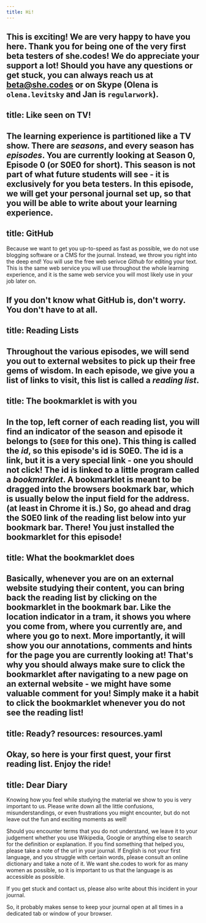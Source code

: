 ```yaml
---
title: Hi!
---
```

This is exciting! We are very happy to have you here. Thank you for being one of the very first beta testers of she.codes! We do appreciate your support a lot!
Should you have any questions or get stuck, you can always reach us at [beta@she.codes](mailto:beta@she.codes) or on Skype (Olena is `olena.levitsky` and Jan is `regularwork`).
---
title: Like seen on TV!
---
The learning experience is partitioned like a TV show. There are _seasons_, and every season has _episodes_. You are currently looking at Season 0, Episode 0 (or S0E0 for short).
This season is not part of what future students will see - it is exclusively for you beta testers.
In this episode, we will get your personal journal set up, so that you will be able to write about your learning experience.
---
title: GitHub
---
Because we want to get you up-to-speed as fast as possible, we do not use blogging software or a CMS for the journal.
Instead, we throw you right into the deep end! You will use the free web serivce _Github_ for editing your text. This is the same web service you will use throughout
the whole learning experience, and it is the same web service you will most likely use in your job later on.

If you don't know what GitHub is, don't worry. You don't have to at all.
---
title: Reading Lists
---
Throughout the various episodes, we will send you out to external websites to pick up their free gems of wisdom.
In each episode, we give you a list of links to visit, this list is called a _reading list_.
---
title: The bookmarklet is with you
---
In the top, left corner of each reading list, you will find an indicator of the season and episode it belongs to (`S0E0` for this one).
This thing is called the _id_, so this episode's id is S0E0. The id is a link, but it is a very special link - one you should not click!
The id is linked to a little program called a _bookmarklet_. A bookmarklet is meant to be dragged into the browsers bookmark bar, which is usually below the input field for the address.
(at least in Chrome it is.)
So, go ahead and drag the S0E0 link of the reading list below into yur bookmark bar.
There! You just installed the bookmarklet for this episode!
---
title: What the bookmarklet does
---
Basically, whenever you are on an external website studying their content, you can bring back the reading list by clicking on the bookmarklet in the bookmark bar.
Like the location indicator in a tram, it shows you where you come from, where you currently are, and where you go to next. More importantly,
it will show you our annotations, comments and hints for the page you are currently looking at!
That's why you should always make sure to click the bookmarklet after navigating to a new page on an external website - we might have some valuable comment for you!
Simply make it a habit to click the bookmarklet whenever you do not see the reading list!
---
title: Ready?
resources: resources.yaml
---
Okay, so here is your first quest, your first reading list. Enjoy the ride!
---
title: Dear Diary
---
Knowing how you feel while studying the material we
show to you is very important to us. Please write down all the little confusions, misunderstandings, or even frustrations you might encounter, but do not leave out the fun and exciting moments as well!

Should you encounter terms that you do not understand, we leave it to your judgement whether you use Wikipedia, Google or anything else to search for the definition or explanation. If you find something that helped you, please take a note of the url in your journal.
If English is not your first language, and you struggle with certain words, please consult an online dictionary and take a note of it. We want she.codes to work for as many women as possible, so it is important to us that the language is as accessible as possible.

If you get stuck and contact us, please also write about this incident in your journal.

So, it probably makes sense to keep your journal open at all times in a dedicated tab or window of your browser.
